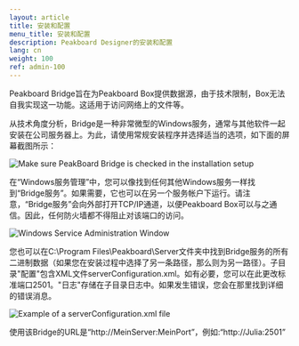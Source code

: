 ```yaml
---
layout: article
title: 安装和配置
menu_title: 安装和配置
description: Peakboard Designer的安装和配置
lang: cn
weight: 100
ref: admin-100
---
```


Peakboard Bridge旨在为Peakboard Box提供数据源，由于技术限制，Box无法自我实现这一功能。这适用于访问网络上的文件等。

从技术角度分析，Bridge是一种非常微型的Windows服务，通常与其他软件一起安装在公司服务器上。为此，请使用常规安装程序并选择适当的选项，如下面的屏幕截图所示：

![Make sure PeakBoard Bridge is checked in the installation setup](/assets/images/admin/install/peakboard-designer-setup-bridge.png)

在“Windows服务管理”中，您可以像找到任何其他Windows服务一样找到“Bridge服务”。如果需要，它也可以在另一个服务帐户下运行。请注意，“Bridge服务”会向外部打开TCP/IP通道，以便Peakboard Box可以与之通信。因此，任何防火墙都不得阻止对该端口的访问。

![Windows Service Administration Window ](/assets/images/admin/install/windows-service-administration-window.png)

您也可以在C:\Program Files\Peakboard\Server文件夹中找到Bridge服务的所有二进制数据（如果您在安装过程中选择了另一条路径，那么则为另一路径）。子目录"配置"包含XML文件serverConfiguration.xml。如有必要，您可以在此更改标准端口2501。"日志"存储在子目录日志中。如果发生错误，您会在那里找到详细的错误消息。

![Example of a serverConfiguration.xml file](/assets/images/admin/install/example-of-server-configuration-xml-file.png)

使用该Bridge的URL是“http://MeinServer:MeinPort”，例如:“http://Julia:2501”


